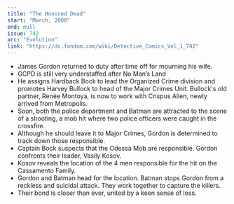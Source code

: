 ```yaml
---
title: "The Honored Dead"
start: "March, 2000"
end: null
issue: 742
arc: "Evolution"
link: "https://dc.fandom.com/wiki/Detective_Comics_Vol_1_742"
---
```


- James Gordon returned to duty after time off for mourning his wife.
- GCPD is still very understaffed after No Man’s Land
- He assigns Hardback Bock to lead the Organized Crime division and promotes Harvey Bullock to head of the Major Crimes Unit. Bullock's old partner, Renée Montoya, is now to work with Crispus Allen, newly arrived from Metropolis.
- Soon, both the police department and Batman are attracted to the scene of a shooting, a mob hit where two police officers were caught in the crossfire.
- Although he should leave it to Major Crimes, Gordon is determined to track down those responsible.
- Captain Bock suspects that the Odessa Mob are responsible. Gordon confronts their leader, Vasily Kosov.
- Kosov reveals the location of the 4 men responsible for the hit on the Cassamento Family.
- Gordon and Batman head for the location. Batman stops Gordon from a reckless and suicidal attack. They work together to capture the killers.
- Their bond is closer than ever, united by a keen sense of loss.
